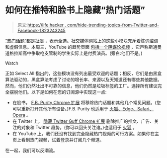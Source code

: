 # 如何在推特和脸书上隐藏“热门话题”

> 原文:[https://life hacker . com/hide-trending-topics-from-Twitter-and-Facebook-1823243245](https://lifehacker.com/hide-trending-topics-from-twitter-and-facebook-1823243245)

[“热门话题”都是扯淡](http://nymag.com/selectall/2018/02/trending-on-social-media-is-worthless.html) ，表示全选。社交媒体网站上的这些小模块充斥着陈词滥调和虚假信息。本周三，YouTube 的趋势页面 [包括一个阴谋论视频](https://www.cnbc.com/2018/02/22/youtube-trending-algorithm-needs-reform.html) ，它声称斯通曼道格拉斯高中争取枪支管制的学生实际上是付费演员。(旁白:他们不是。)

Watch

正如 Select All 指出的，这些模块没有列出最受欢迎的话题；相反，它们是由黑盒算法驱动的，黑盒算法考虑了讨论的增长率、来源以及天知道还有哪些其他数据。然而，他们仍然吐出不可靠的信息，他们仍然是垃圾标签的工厂。选择所有建议完全摆脱他们。以下是如何在您的订阅源中实现这一点:

*   在脸书， [F.B. Purity Chrome 扩展](https://chrome.google.com/webstore/detail/fbfluffbustingpurity/nmkinhboiljjkhaknpaeaicmdjhagpep) 将移除热门话题和其他几个常见问题。(您可以重新打开其他所有设备。)F.B. Purity 也适用于 [火狐、Edge、Safari、Opera](https://www.fbpurity.com/install.htm) 。
*   在 Twitter 上， [隐藏 Twitter Guff Chrome 扩展](https://chrome.google.com/webstore/detail/hide-twitter-guff/ebjehgoicideedhhnfjhfaidlpdhofod?hl=en-GB) 删除推广的推文、广告、关注的对象和 Twitter 趋势。(你可以回头关注谁。)也适用于 [火狐](https://addons.mozilla.org/en-US/firefox/addon/hide-twitter-guff/) 。
*   在 YouTube 上，我们还没有找到完全隐藏热门视频的可行方案。如果你在主页上看到热门视频，试着登录并订阅几个频道。

在一起，我们可以反潮流。